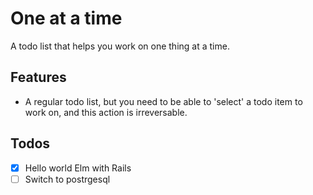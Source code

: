 # One at a time
A todo list that helps you work on one thing at a time.

## Features
- A regular todo list, but you need to be able to 'select' a todo item to work on, and this action is irreversable.

## Todos
- [X] Hello world Elm with Rails
- [ ] Switch to postrgesql
